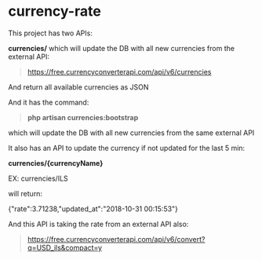 # currency-rate

This project has two APIs:

**currencies/** which will update the DB with all new currencies from the external API: 
> https://free.currencyconverterapi.com/api/v6/currencies

And return all available currencies as JSON

And it has the command: 

> **php artisan currencies:bootstrap**

which will update the DB with all new currencies from the same external API

It also has an API to update the currency if not updated for the last 5 min:

**currencies/{currencyName}**

EX:
currencies/ILS

will return:

{"rate":3.71238,"updated_at":"2018-10-31 00:15:53"}

And this API is taking the rate from an external API also: 

>https://free.currencyconverterapi.com/api/v6/convert?q=USD_ils&compact=y

